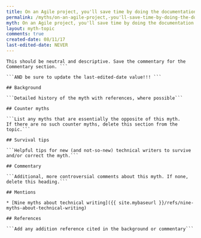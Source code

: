 ```yaml
---
title: On an Agile project, you'll save time by doing the documentation last
permalink: /myths/on-an-agile-project,-you'll-save-time-by-doing-the-documentation-last
myth: On an Agile project, you'll save time by doing the documentation last
layout: myth-topic
comments: true
created-date: 08/11/17
last-edited-date: NEVER
---
```


```A summary description of the myth--no more than a line or two. 
This should be neutral and descriptive. Save the commentary for the 
Commentary section. ```

```AND be sure to update the last-edited-date value!!! ```

## Background

```Detailed history of the myth with references, where possible```

## Counter myths

```List any myths that are essentially the opposite of this myth.
If there are no such counter myths, delete this section from the topic.```

## Survival tips

```Helpful tips for new (and not-so-new) technical writers to survive and/or correct the myth.```

## Commentary

```Additional, more controversial comments about this myth. If none, delete this heading.```

## Mentions

* [Nine myths about technical writing]({{ site.mybaseurl }}/refs/nine-myths-about-technical-writing)

## References

```Add any addition reference cited in the background or commentary```

